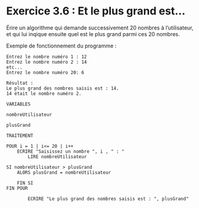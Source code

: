 # Exercice 3.6 : Et le plus grand est…
Érire un algorithme qui demande successivement 20 nombres à l’utilisateur, et qui lui inqique ensuite quel est le plus grand parmi ces 20 nombres.

Exemple de fonctionnement du programme :

```
Entrez le nombre numéro 1 : 12
Entrez le nombre numéro 2 : 14
etc...
Entrez le nombre numéro 20: 6

Résultat : 
Le plus grand des nombres saisis est : 14.
14 était le nombre numéro 2.
```

```
VARIABLES

nombreUtilisateur

plusGrand

```

```
TRAITEMENT

POUR i = 1 | i<= 20 | i++
	ECRIRE "Saisissez un nombre ", i , " : "
		LIRE nombreUtilisateur
		
SI nombreUtilisateur > plusGrand
	ALORS plusGrand = nombreUtilisateur

	FIN SI
FIN POUR

		ECRIRE "Le plus grand des nombres saisis est : ", plusGrand"
```
